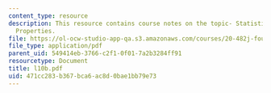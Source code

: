 ```yaml
---
content_type: resource
description: This resource contains course notes on the topic- Statistical Mechanical
  Properties.
file: https://ol-ocw-studio-app-qa.s3.amazonaws.com/courses/20-482j-foundations-of-algorithms-and-computational-techniques-in-systems-biology-spring-2006/471cc283b367bca6ac8d0bae1bb79e73_l10b.pdf
file_type: application/pdf
parent_uid: 549414eb-3766-c2f1-0f01-7a2b3284ff91
resourcetype: Document
title: l10b.pdf
uid: 471cc283-b367-bca6-ac8d-0bae1bb79e73
---
```

